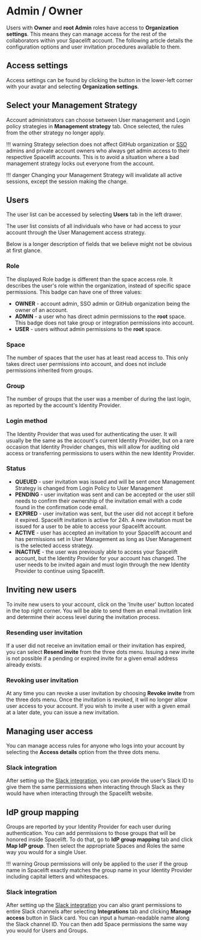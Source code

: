 # Admin / Owner

Users with **Owner** and **root Admin** roles have access to **Organization settings**. This means they can manage access for the rest of the collaborators within your Spacelift account. The following article details the configuration options and user invitation procedures available to them.

## Access settings

Access settings can be found by clicking the button in the lower-left corner with your avatar and selecting **Organization settings**.

## Select your Management Strategy

Account administrators can choose between User management and Login policy strategies in **Management strategy** tab. Once selected, the rules from the other strategy no longer apply.

!!! warning
    Strategy selection does not affect GitHub organization or [SSO](../../integrations/single-sign-on/README.md) admins and private account owners who always get admin access to their respective Spacelift accounts. This is to avoid a situation where a bad management strategy locks out everyone from the account.

!!! danger
    Changing your Management Strategy will invalidate all active sessions, except the session making the change.

## Users

The user list can be accessed by selecting **Users** tab in the left drawer.

The user list consists of all individuals who have or had access to your account through the User Management access strategy.

Below is a longer description of fields that we believe might not be obvious at first glance.

### Role

The displayed Role badge is different than the space access role. It describes the user's role within the organization, instead of specific space permissions. This badge can have one of three values:

- **OWNER** - account admin, SSO admin or GitHub organization being the owner of an account.
- **ADMIN** - a user who has direct admin permissions to the **root** space. This badge does not take group or integration permissions into account.
- **USER** - users without admin permissions to the **root** space.

### Space

The number of spaces that the user has at least read access to. This only takes direct user permissions into account, and does not include permissions inherited from groups.

### Group

The number of groups that the user was a member of during the last login, as reported by the account's Identity Provider.

### Login method

The Identity Provider that was used for authenticating the user. It will usually be the same as the account's current Identity Provider, but on a rare occasion that Identity Provider changes, this will allow for auditing old access or transferring permissions to users within the new Identity Provider.

### Status

- **QUEUED** - user invitation was issued and will be sent once Management Strategy is changed from Login Policy to User Management
- **PENDING** - user invitation was sent and can be accepted or the user still needs to confirm their ownership of the invitation email with a code found in the confirmation code email.
- **EXPIRED** - user invitation was sent, but the user did not accept it before it expired. Spacelift invitation is active for 24h. A new invitation must be issued for a user to be able to access your Spacelift account.
- **ACTIVE** - user has accepted an invitation to your Spacelift account and has permissions set in User Management as long as User Management is the selected access strategy.
- **INACTIVE** - the user was previously able to access your Spacelift account, but the Identity Provider for your account has changed. The user needs to be invited again and must login through the new Identity Provider to continue using Spacelift.

## Inviting new users

To invite new users to your account, click on the 'Invite user' button located in the top right corner. You will be able to send them an email invitation link and determine their access level during the invitation process.

### Resending user invitation

If a user did not receive an invitation email or their invitation has expired, you can select **Resend invite** from the three dots menu. Issuing a new invite is not possible if a pending or expired invite for a given email address already exists.

### Revoking user invitation

At any time you can revoke a user invitation by choosing **Revoke invite** from the three dots menu. Once the invitation is revoked, it will no longer allow user access to your account. If you wish to invite a user with a given email at a later date, you can issue a new invitation.

## Managing user access

You can manage access rules for anyone who logs into your account by selecting the **Access details** option from the three dots menu.

### Slack integration

After setting up the [Slack integration](../../integrations/chatops/slack.md), you can provide the user's Slack ID to give them the same permissions when interacting through Slack as they would have when interacting through the Spacelift website.

## IdP group mapping

Groups are reported by your Identity Provider for each user during authentication. You can add permissions to those groups that will be honored inside Spacelift. To do that, go to **IdP group mapping** tab and click **Map IdP group**. Then select the appropriate Spaces and Roles the same way you would for a single User.

!!! warning
    Group permissions will only be applied to the user if the group name in Spacelift exactly matches the group name in your Identity Provider including capital letters and whitespaces.

### Slack integration

After setting up the [Slack integration](../../integrations/chatops/slack.md) you can also grant permissions to entire Slack channels after selecting **Integrations** tab and clicking **Manage access** button in Slack card. You can input a human-readable name along the Slack channel ID. You can then add Space permissions the same way you would for Users and Groups.
